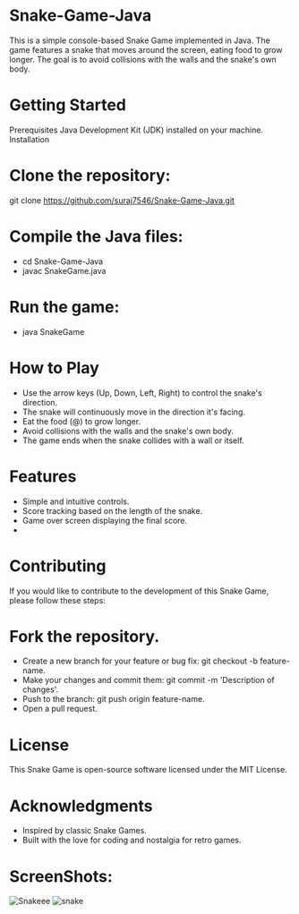 # Snake-Game-Java

This is a simple console-based Snake Game implemented in Java. The game features a snake that moves around the screen, eating food to grow longer. The goal is to avoid collisions with the walls and the snake's own body.

# Getting Started
Prerequisites
Java Development Kit (JDK) installed on your machine.
Installation

# Clone the repository:
git clone https://github.com/suraj7546/Snake-Game-Java.git

# Compile the Java files:
- cd Snake-Game-Java
- javac SnakeGame.java

# Run the game:
- java SnakeGame

# How to Play
- Use the arrow keys (Up, Down, Left, Right) to control the snake's direction.
- The snake will continuously move in the direction it's facing.
- Eat the food (@) to grow longer.
- Avoid collisions with the walls and the snake's own body.
- The game ends when the snake collides with a wall or itself.

# Features
- Simple and intuitive controls.
- Score tracking based on the length of the snake.
- Game over screen displaying the final score.
- 
# Contributing
If you would like to contribute to the development of this Snake Game, please follow these steps:

# Fork the repository.
- Create a new branch for your feature or bug fix: git checkout -b feature-name.
- Make your changes and commit them: git commit -m 'Description of changes'.
- Push to the branch: git push origin feature-name.
- Open a pull request.

# License
This Snake Game is open-source software licensed under the MIT License.

# Acknowledgments
- Inspired by classic Snake Games.
- Built with the love for coding and nostalgia for retro games.

# ScreenShots:

![Snakeee](https://github.com/suraj7546/Snake-Game-Java/assets/92979091/5aa89b29-df2f-4405-aef2-267b87cf339c)
![snake](https://github.com/suraj7546/Snake-Game-Java/assets/92979091/582203f8-e9a7-4721-bffd-4a9cdcffac1f)
